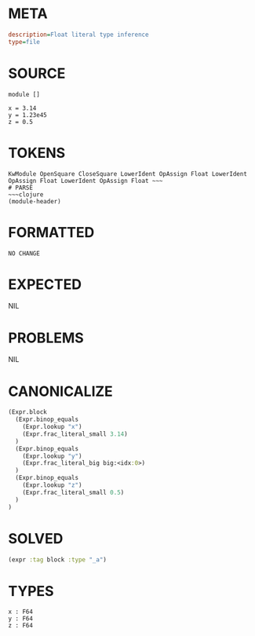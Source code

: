 # META
~~~ini
description=Float literal type inference
type=file
~~~
# SOURCE
~~~roc
module []

x = 3.14
y = 1.23e45
z = 0.5
~~~
# TOKENS
~~~text
KwModule OpenSquare CloseSquare LowerIdent OpAssign Float LowerIdent OpAssign Float LowerIdent OpAssign Float ~~~
# PARSE
~~~clojure
(module-header)
~~~
# FORMATTED
~~~roc
NO CHANGE
~~~
# EXPECTED
NIL
# PROBLEMS
NIL
# CANONICALIZE
~~~clojure
(Expr.block
  (Expr.binop_equals
    (Expr.lookup "x")
    (Expr.frac_literal_small 3.14)
  )
  (Expr.binop_equals
    (Expr.lookup "y")
    (Expr.frac_literal_big big:<idx:0>)
  )
  (Expr.binop_equals
    (Expr.lookup "z")
    (Expr.frac_literal_small 0.5)
  )
)
~~~
# SOLVED
~~~clojure
(expr :tag block :type "_a")
~~~
# TYPES
~~~roc
x : F64
y : F64
z : F64
~~~
